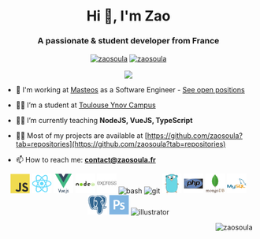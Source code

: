 <h1 align="center">Hi 👋, I'm Zao</h1>
<h3 align="center">A passionate & student developer from France</h3>
<p align="center"> 
<a href="https://linkedin.com/in/zaosoula" target="blank"><img align="center" src="https://cdn.jsdelivr.net/npm/simple-icons@3.0.1/icons/linkedin.svg" alt="zaosoula" height="25" width="25" /></a>
<a href="https://instagram.com/zaosoula" target="blank"><img align="center" src="https://cdn.jsdelivr.net/npm/simple-icons@3.0.1/icons/instagram.svg" alt="zaosoula" height="25" width="25" /></a>
</p>
<p align="center">
  <img align="center" src="https://github-readme-stats.vercel.app/api?username=zaosoula&show_icons=true&include_all_commits=true&count_private=false&hide_title=true&bg_color=30,e96443,904e95&icon_color=fff&title_color=fff&text_color=fff" />
</p>

- 💼 I'm working at [Masteos](https://masteos.com) as a Software Engineer - [See open positions](https://cooptation.hellotrusty.io/ti7cauaotu) 

- 👨‍🎓 I’m a student at [Toulouse Ynov Campus](https://www.ynov.com)

- 👨‍🏫 I’m currently teaching **NodeJS, VueJS, TypeScript**

<!-- - 📖 I’m currently learning **Vue 3** -->

<!-- - 🎙️ I’m currently working on a record label: [AMBT Musica](https://ambitiosus.group)-->

- 👨‍💻 Most of my projects are available at [https://github.com/zaosoula?tab=repositories](https://github.com/zaosoula?tab=repositories)

- 📫 How to reach me: **contact@zaosoula.fr**

<p align="center">
  <img src="https://raw.githubusercontent.com/devicons/devicon/master/icons/javascript/javascript-original.svg" alt="javascript" width="40" height="40"/>
  <img src="https://raw.githubusercontent.com/devicons/devicon/master/icons/react/react-original.svg" alt="react" width="40" height="40"/>
  <img src="https://raw.githubusercontent.com/devicons/devicon/master/icons/vuejs/vuejs-original-wordmark.svg" alt="vuejs" width="40" height="40"/>

  <img src="https://raw.githubusercontent.com/devicons/devicon/master/icons/nodejs/nodejs-original-wordmark.svg" alt="nodejs" width="40" height="40"/>
  <img src="https://raw.githubusercontent.com/devicons/devicon/master/icons/express/express-original-wordmark.svg" alt="express" width="40" height="40"/>

  <img src="https://www.vectorlogo.zone/logos/gnu_bash/gnu_bash-icon.svg" alt="bash" width="40" height="40"/>
  <img src="https://www.vectorlogo.zone/logos/git-scm/git-scm-icon.svg" alt="git" width="40" height="40"/>
  
  <img src="https://raw.githubusercontent.com/devicons/devicon/master/icons/go/go-original.svg" alt="go" width="40" height="40"/>
  <img src="https://raw.githubusercontent.com/devicons/devicon/master/icons/php/php-original.svg" alt="php" width="40" height="40"/>

  <img src="https://raw.githubusercontent.com/devicons/devicon/master/icons/mongodb/mongodb-original-wordmark.svg" alt="mongodb" width="40" height="40"/>
  <img src="https://raw.githubusercontent.com/devicons/devicon/master/icons/mysql/mysql-original-wordmark.svg" alt="mysql" width="40" height="40"/>
  <img src="https://raw.githubusercontent.com/devicons/devicon/master/icons/postgresql/postgresql-plain.svg" alt="postgresql" width="40" height="40"/>
  
  <img src="https://raw.githubusercontent.com/devicons/devicon/master/icons/photoshop/photoshop-plain.svg" alt="photoshop" width="40" height="40"/>
  <img src="https://www.vectorlogo.zone/logos/adobe_illustrator/adobe_illustrator-icon.svg" alt="illustrator" width="40" height="40"/>
</p>

<!--<p  align="center">
  <img align="center" src="https://github-readme-stats.vercel.app/api/top-langs/?username=zaosoula" />
</p>-->

<p align="right"> <img src="https://komarev.com/ghpvc/?username=zaosoula" alt="zaosoula" /> </p>

